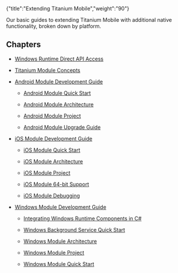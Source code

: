 {"title":"Extending Titanium Mobile","weight":"90"}

Our basic guides to extending Titanium Mobile with additional native functionality, broken down by platform.

## Chapters

* [Windows Runtime Direct API Access](/docs/appc/Titanium_SDK/Titanium_SDK_How-tos/Extending_Titanium_Mobile/Windows_Runtime_Direct_API_Access/)

* [Titanium Module Concepts](/docs/appc/Titanium_SDK/Titanium_SDK_How-tos/Extending_Titanium_Mobile/Titanium_Module_Concepts/)

* [Android Module Development Guide](/docs/appc/Titanium_SDK/Titanium_SDK_How-tos/Extending_Titanium_Mobile/Android_Module_Development_Guide/)

  * [Android Module Quick Start](/docs/appc/Titanium_SDK/Titanium_SDK_How-tos/Extending_Titanium_Mobile/Android_Module_Development_Guide/Android_Module_Quick_Start/)

  * [Android Module Architecture](/docs/appc/Titanium_SDK/Titanium_SDK_How-tos/Extending_Titanium_Mobile/Android_Module_Development_Guide/Android_Module_Architecture/)

  * [Android Module Project](/docs/appc/Titanium_SDK/Titanium_SDK_How-tos/Extending_Titanium_Mobile/Android_Module_Development_Guide/Android_Module_Project/)

  * [Android Module Upgrade Guide](/docs/appc/Titanium_SDK/Titanium_SDK_How-tos/Extending_Titanium_Mobile/Android_Module_Development_Guide/Android_Module_Upgrade_Guide/)

* [iOS Module Development Guide](/docs/appc/Titanium_SDK/Titanium_SDK_How-tos/Extending_Titanium_Mobile/iOS_Module_Development_Guide/)

  * [iOS Module Quick Start](/docs/appc/Titanium_SDK/Titanium_SDK_How-tos/Extending_Titanium_Mobile/iOS_Module_Development_Guide/iOS_Module_Quick_Start/)

  * [iOS Module Architecture](/docs/appc/Titanium_SDK/Titanium_SDK_How-tos/Extending_Titanium_Mobile/iOS_Module_Development_Guide/iOS_Module_Architecture/)

  * [iOS Module Project](/docs/appc/Titanium_SDK/Titanium_SDK_How-tos/Extending_Titanium_Mobile/iOS_Module_Development_Guide/iOS_Module_Project/)

  * [iOS Module 64-bit Support](/docs/appc/Titanium_SDK/Titanium_SDK_How-tos/Extending_Titanium_Mobile/iOS_Module_Development_Guide/iOS_Module_64-bit_Support/)

  * [iOS Module Debugging](/docs/appc/Titanium_SDK/Titanium_SDK_How-tos/Extending_Titanium_Mobile/iOS_Module_Development_Guide/iOS_Module_Debugging/)

* [Windows Module Development Guide](/docs/appc/Titanium_SDK/Titanium_SDK_How-tos/Extending_Titanium_Mobile/Windows_Module_Development_Guide/)

  * [Integrating Windows Runtime Components in C#](/docs/appc/Titanium_SDK/Titanium_SDK_How-tos/Extending_Titanium_Mobile/Windows_Module_Development_Guide/Integrating_Windows_Runtime_Components_in_C_/)

  * [Windows Background Service Quick Start](/docs/appc/Titanium_SDK/Titanium_SDK_How-tos/Extending_Titanium_Mobile/Windows_Module_Development_Guide/Windows_Background_Service_Quick_Start/)

  * [Windows Module Architecture](/docs/appc/Titanium_SDK/Titanium_SDK_How-tos/Extending_Titanium_Mobile/Windows_Module_Development_Guide/Windows_Module_Architecture/)

  * [Windows Module Project](/docs/appc/Titanium_SDK/Titanium_SDK_How-tos/Extending_Titanium_Mobile/Windows_Module_Development_Guide/Windows_Module_Project/)

  * [Windows Module Quick Start](/docs/appc/Titanium_SDK/Titanium_SDK_How-tos/Extending_Titanium_Mobile/Windows_Module_Development_Guide/Windows_Module_Quick_Start/)
